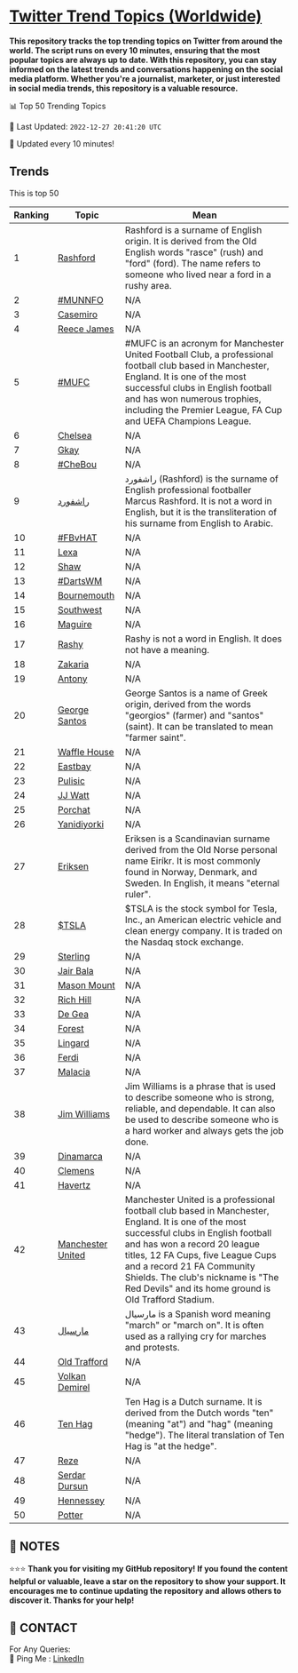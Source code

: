 [Twitter Trend Topics (Worldwide)](https://github.com/ErcinDedeoglu/Twitter-Trend-Topics)
==========

**This repository tracks the top trending topics on Twitter from around the world. 
The script runs on every 10 minutes, ensuring that the most popular topics are always up to date. 
With this repository, you can stay informed on the latest trends and conversations happening on the social media platform. 
Whether you're a journalist, marketer, or just interested in social media trends, this repository is a valuable resource.**


📊 Top 50 Trending Topics

📆 Last Updated: `2022-12-27 20:41:20 UTC`

🔧 Updated every 10 minutes!


## Trends

This is top 50

| Ranking | Topic | Mean |
| ------- | ------------ | ------------ |
| 1 | [Rashford](http://twitter.com/search?q=Rashford) | Rashford is a surname of English origin. It is derived from the Old English words "rasce" (rush) and "ford" (ford). The name refers to someone who lived near a ford in a rushy area. |
| 2 | [#MUNNFO](http://twitter.com/search?q=%23MUNNFO) | N/A |
| 3 | [Casemiro](http://twitter.com/search?q=Casemiro) | N/A |
| 4 | [Reece James](http://twitter.com/search?q=Reece+James) | N/A |
| 5 | [#MUFC](http://twitter.com/search?q=%23MUFC) | #MUFC is an acronym for Manchester United Football Club, a professional football club based in Manchester, England. It is one of the most successful clubs in English football and has won numerous trophies, including the Premier League, FA Cup and UEFA Champions League. |
| 6 | [Chelsea](http://twitter.com/search?q=Chelsea) | N/A |
| 7 | [Gkay](http://twitter.com/search?q=Gkay) | N/A |
| 8 | [#CheBou](http://twitter.com/search?q=%23CheBou) | N/A |
| 9 | [راشفورد](http://twitter.com/search?q=%d8%b1%d8%a7%d8%b4%d9%81%d9%88%d8%b1%d8%af) | راشفورد (Rashford) is the surname of English professional footballer Marcus Rashford. It is not a word in English, but it is the transliteration of his surname from English to Arabic. |
| 10 | [#FBvHAT](http://twitter.com/search?q=%23FBvHAT) | N/A |
| 11 | [Lexa](http://twitter.com/search?q=Lexa) | N/A |
| 12 | [Shaw](http://twitter.com/search?q=Shaw) | N/A |
| 13 | [#DartsWM](http://twitter.com/search?q=%23DartsWM) | N/A |
| 14 | [Bournemouth](http://twitter.com/search?q=Bournemouth) | N/A |
| 15 | [Southwest](http://twitter.com/search?q=Southwest) | N/A |
| 16 | [Maguire](http://twitter.com/search?q=Maguire) | N/A |
| 17 | [Rashy](http://twitter.com/search?q=Rashy) | Rashy is not a word in English. It does not have a meaning. |
| 18 | [Zakaria](http://twitter.com/search?q=Zakaria) | N/A |
| 19 | [Antony](http://twitter.com/search?q=Antony) | N/A |
| 20 | [George Santos](http://twitter.com/search?q=George+Santos) | George Santos is a name of Greek origin, derived from the words "georgios" (farmer) and "santos" (saint). It can be translated to mean "farmer saint". |
| 21 | [Waffle House](http://twitter.com/search?q=Waffle+House) | N/A |
| 22 | [Eastbay](http://twitter.com/search?q=Eastbay) | N/A |
| 23 | [Pulisic](http://twitter.com/search?q=Pulisic) | N/A |
| 24 | [JJ Watt](http://twitter.com/search?q=JJ+Watt) | N/A |
| 25 | [Porchat](http://twitter.com/search?q=Porchat) | N/A |
| 26 | [Yanidiyorki](http://twitter.com/search?q=Yanidiyorki) | N/A |
| 27 | [Eriksen](http://twitter.com/search?q=Eriksen) | Eriksen is a Scandinavian surname derived from the Old Norse personal name Eiríkr. It is most commonly found in Norway, Denmark, and Sweden. In English, it means "eternal ruler". |
| 28 | [$TSLA](http://twitter.com/search?q=%24TSLA) | $TSLA is the stock symbol for Tesla, Inc., an American electric vehicle and clean energy company. It is traded on the Nasdaq stock exchange. |
| 29 | [Sterling](http://twitter.com/search?q=Sterling) | N/A |
| 30 | [Jair Bala](http://twitter.com/search?q=Jair+Bala) | N/A |
| 31 | [Mason Mount](http://twitter.com/search?q=Mason+Mount) | N/A |
| 32 | [Rich Hill](http://twitter.com/search?q=Rich+Hill) | N/A |
| 33 | [De Gea](http://twitter.com/search?q=De+Gea) | N/A |
| 34 | [Forest](http://twitter.com/search?q=Forest) | N/A |
| 35 | [Lingard](http://twitter.com/search?q=Lingard) | N/A |
| 36 | [Ferdi](http://twitter.com/search?q=Ferdi) | N/A |
| 37 | [Malacia](http://twitter.com/search?q=Malacia) | N/A |
| 38 | [Jim Williams](http://twitter.com/search?q=Jim+Williams) | Jim Williams is a phrase that is used to describe someone who is strong, reliable, and dependable. It can also be used to describe someone who is a hard worker and always gets the job done. |
| 39 | [Dinamarca](http://twitter.com/search?q=Dinamarca) | N/A |
| 40 | [Clemens](http://twitter.com/search?q=Clemens) | N/A |
| 41 | [Havertz](http://twitter.com/search?q=Havertz) | N/A |
| 42 | [Manchester United](http://twitter.com/search?q=Manchester+United) | Manchester United is a professional football club based in Manchester, England. It is one of the most successful clubs in English football and has won a record 20 league titles, 12 FA Cups, five League Cups and a record 21 FA Community Shields. The club's nickname is "The Red Devils" and its home ground is Old Trafford Stadium. |
| 43 | [مارسيال](http://twitter.com/search?q=%d9%85%d8%a7%d8%b1%d8%b3%d9%8a%d8%a7%d9%84) | مارسيال is a Spanish word meaning "march" or "march on". It is often used as a rallying cry for marches and protests. |
| 44 | [Old Trafford](http://twitter.com/search?q=Old+Trafford) | N/A |
| 45 | [Volkan Demirel](http://twitter.com/search?q=Volkan+Demirel) | N/A |
| 46 | [Ten Hag](http://twitter.com/search?q=Ten+Hag) | Ten Hag is a Dutch surname. It is derived from the Dutch words "ten" (meaning "at") and "hag" (meaning "hedge"). The literal translation of Ten Hag is "at the hedge". |
| 47 | [Reze](http://twitter.com/search?q=Reze) | N/A |
| 48 | [Serdar Dursun](http://twitter.com/search?q=Serdar+Dursun) | N/A |
| 49 | [Hennessey](http://twitter.com/search?q=Hennessey) | N/A |
| 50 | [Potter](http://twitter.com/search?q=Potter) | N/A |




## 📝 NOTES

⭐⭐⭐ **Thank you for visiting my GitHub repository! If you found the content helpful or valuable, leave a star on the repository to show your support. It encourages me to continue updating the repository and allows others to discover it. Thanks for your help!**

## 📨 CONTACT

 For Any Queries:  
            🏓 Ping Me : [LinkedIn](https://www.linkedin.com/in/ercindedeoglu/)